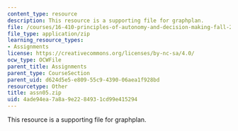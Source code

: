 ```yaml
---
content_type: resource
description: This resource is a supporting file for graphplan.
file: /courses/16-410-principles-of-autonomy-and-decision-making-fall-2010/4ade94ea7a8a9e2284931cd99e415294_assn05.zip
file_type: application/zip
learning_resource_types:
- Assignments
license: https://creativecommons.org/licenses/by-nc-sa/4.0/
ocw_type: OCWFile
parent_title: Assignments
parent_type: CourseSection
parent_uid: d624d5e5-e809-55c9-4390-06aea1f928bd
resourcetype: Other
title: assn05.zip
uid: 4ade94ea-7a8a-9e22-8493-1cd99e415294
---
```

This resource is a supporting file for graphplan.